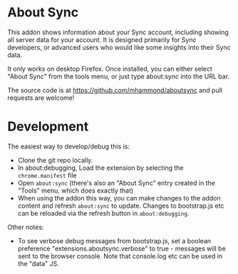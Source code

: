 # About Sync

This addon shows information about your Sync account, including showing all
server data for your account. It is designed primarily for Sync developers, or
advanced users who would like some insights into their Sync data.

It only works on desktop Firefox.
Once installed, you can either select "About Sync" from the tools menu, or
just type about:sync into the URL bar.

The source code is at https://github.com/mhammond/aboutsync and pull requests
are welcome!

# Development

The easiest way to develop/debug this is:

* Clone the git repo locally.
* In about:debugging, Load the extension by selecting the
  `chrome.manifest` file
* Open `about:sync` (there's also an "About Sync" entry created in the
  "Tools" menu, which does exactly that)
* When using the addon this way, you can make changes to the addon content and
  refresh `about:sync` to update. Changes to bootstrap.js etc can be reloaded
  via the refresh button in `about:debugging`.

Other notes:
* To see verbose debug messages from bootstrap.js, set a boolean preference
  "extensions.aboutsync.verbose" to true - messages will be sent to the browser
  console. Note that console.log etc can be used in the "data" JS.
